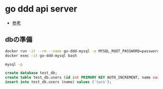 # go ddd api server
- [参考](https://mintaku-blog.net/go-ddd/)

## dbの準備
```bash
docker run -it --rm --name go-ddd-mysql -e MYSQL_ROOT_PASSWORD=password -p 3306:3306 -d mysql:latest
docker exec -it go-ddd-mysql bash
```

```bash
mysql -p
```

```sql
create database test_db;
create table test_db.users (id int PRIMARY KEY AUTO_INCREMENT, name varchar(10), created_at datetime DEFAULT CURRENT_TIMESTAMP);
insert into test_db.users (name) values ('taro');
```